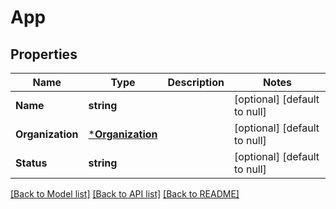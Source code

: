 # App

## Properties
Name | Type | Description | Notes
------------ | ------------- | ------------- | -------------
**Name** | **string** |  | [optional] [default to null]
**Organization** | [***Organization**](Organization.md) |  | [optional] [default to null]
**Status** | **string** |  | [optional] [default to null]

[[Back to Model list]](../README.md#documentation-for-models) [[Back to API list]](../README.md#documentation-for-api-endpoints) [[Back to README]](../README.md)

